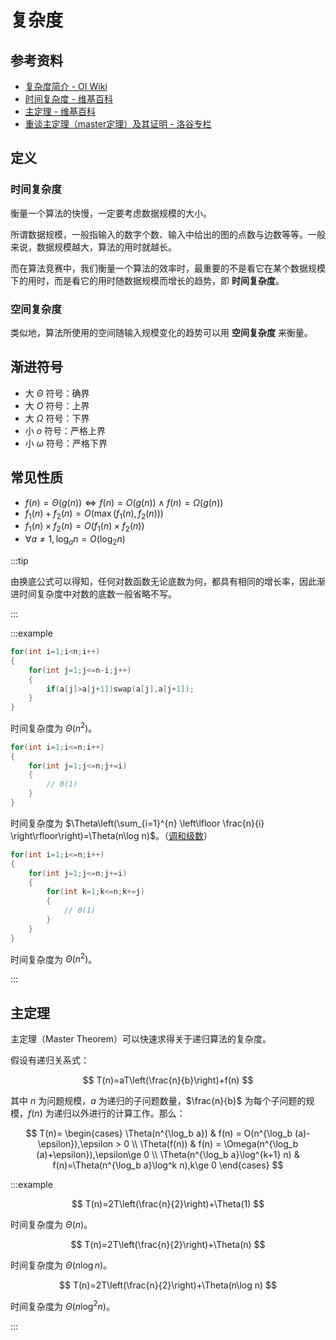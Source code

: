 # 复杂度

## 参考资料

- [复杂度简介 - OI Wiki](https://oi-wiki.org/basic/complexity/)
- [时间复杂度 - 维基百科](https://zh.wikipedia.org/zh-cn/时间复杂度)
- [主定理 - 维基百科](https://zh.wikipedia.org/zh-cn/主定理)
- [重谈主定理（master定理）及其证明 - 洛谷专栏](https://www.luogu.com.cn/article/w3avh1ku)

## 定义

### 时间复杂度

衡量一个算法的快慢，一定要考虑数据规模的大小。

所谓数据规模，一般指输入的数字个数、输入中给出的图的点数与边数等等。一般来说，数据规模越大，算法的用时就越长。

而在算法竞赛中，我们衡量一个算法的效率时，最重要的不是看它在某个数据规模下的用时，而是看它的用时随数据规模而增长的趋势，即 **时间复杂度**。

### 空间复杂度

类似地，算法所使用的空间随输入规模变化的趋势可以用 **空间复杂度** 来衡量。

## 渐进符号

- 大 $\Theta$ 符号：确界
- 大 $O$ 符号：上界
- 大 $\Omega$ 符号：下界
- 小 $o$ 符号：严格上界
- 小 $\omega$ 符号：严格下界

## 常见性质

- $f(n)=\Theta(g(n))\iff f(n)=O(g(n))\land f(n)=\Omega(g(n))$
- $f_1(n)+f_2(n)=O(\max(f_1(n),f_2(n)))$
- $f_1(n)\times f_2(n)=O(f_1(n)\times f_2(n))$
- $\forall a\ne 1,\log_a{n}=O(\log_2 n)$

:::tip

由换底公式可以得知，任何对数函数无论底数为何，都具有相同的增长率，因此渐进时间复杂度中对数的底数一般省略不写。

:::

:::example

<Tabs>
<TabItem value="Example 1">

```cpp
for(int i=1;i<n;i++)
{
	for(int j=1;j<=n-i;j++)
	{
		if(a[j]>a[j+1])swap(a[j],a[j+1]);
	}
}
```

时间复杂度为 $\Theta(n^2)$。

</TabItem>
<TabItem value="Example 2">

```cpp
for(int i=1;i<=n;i++)
{
	for(int j=1;j<=n;j+=i)
	{
		// Θ(1)
	}
}
```

时间复杂度为 $\Theta\left(\sum_{i=1}^{n} \left\lfloor \frac{n}{i} \right\rfloor\right)=\Theta(n\log n)$。（[调和级数](https://zh.wikipedia.org/zh-cn/调和级数)）

</TabItem>
<TabItem value="Example 3">

```cpp
for(int i=1;i<=n;i++)
{
	for(int j=1;j<=n;j+=i)
	{
		for(int k=1;k<=n;k+=j)
		{
			// Θ(1)
		}
	}
}
```

时间复杂度为 $\Theta(n^2)$。

</TabItem>
</Tabs>

:::

## 主定理

主定理（Master Theorem）可以快速求得关于递归算法的复杂度。

假设有递归关系式：

$$
T(n)=aT\left(\frac{n}{b}\right)+f(n)
$$

其中 $n$ 为问题规模，$a$ 为递归的子问题数量，$\frac{n}{b}$ 为每个子问题的规模，$f(n)$ 为递归以外进行的计算工作。那么：

$$
T(n)=
\begin{cases}
  \Theta(n^{\log_b a}) & f(n) = O(n^{\log_b (a)-\epsilon}),\epsilon > 0 \\
  \Theta(f(n)) & f(n) = \Omega(n^{\log_b (a)+\epsilon}),\epsilon\ge 0 \\
  \Theta(n^{\log_b a}\log^{k+1} n) & f(n)=\Theta(n^{\log_b a}\log^k n),k\ge 0
\end{cases}
$$

:::example

<Tabs>
<TabItem value="Example 1">

$$
T(n)=2T\left(\frac{n}{2}\right)+\Theta(1)
$$

时间复杂度为 $\Theta(n)$。

</TabItem>
<TabItem value="Example 2">

$$
T(n)=2T\left(\frac{n}{2}\right)+\Theta(n)
$$

时间复杂度为 $\Theta(n\log n)$。

</TabItem>
<TabItem value="Example 3">

$$
T(n)=2T\left(\frac{n}{2}\right)+\Theta(n\log n)
$$

时间复杂度为 $\Theta(n\log^2 n)$。

</TabItem>
</Tabs>

:::

